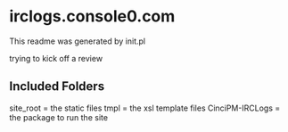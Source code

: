 irclogs.console0.com
====================

This readme was generated by init.pl

trying to kick off a review

Included Folders
----------------
site_root = the static files
tmpl = the xsl template files
CinciPM-IRCLogs = the package to run the site
